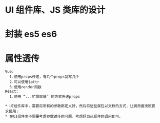 # UI 组件库、JS 类库的设计

# 封装 es5 es6

# 属性透传

    Vue:
      1.使用props传递，有几个props就写几个
      2.可以使用$attr
      3.使用render函数
    React:
      1.使用 “...扩展赋值” 的方式传递props

    * UI组件库中，需要将所有的参数都定义好，然后将这些属性以文档的方式，让调用者按照要求使用；
    * 在UI组件库不需要考虑参数透传的问题，考虑好自己组件的调用即可。
